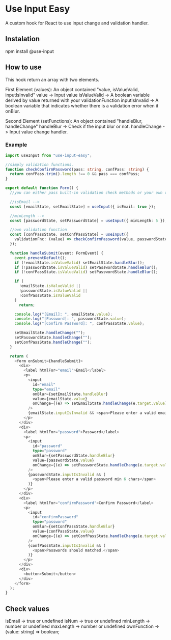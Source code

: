 # Use Input Easy

A custom hook for React to use input change and validation handler.

## Instalation

npm install @use-input

## How to use

This hook return an array with two elements.

First Element (values): An object contained "value, isValueValid, inputIsInvalid"
value -> Input value
isValueValid -> A boolean variable derived by value returned with your validationFunction
inputIsInvalid -> A boolean variable that indicates whether there is a validation error when it onBlur.

Second Element (setFunctions): An object contained "handleBlur, handleChange"
handleBlur -> Check if the input blur or not.
handleChange -> Input value change handler.

### Example
```typescript
import useInput from "use-input-easy";

//simply validation functions.
function checkConfirmPassword(pass: string, confPass: string) {
  return confPass.trim().length !== 0 && pass === confPass;
}

export default function Form() {
  //you can either pass built-in validation check methods or your own validation function

  //isEmail -->
  const [emailState, setEmailState] = useInput({ isEmail: true });

  //minLength -->
  const [passwordState, setPasswordState] = useInput({ minLength: 5 });

  //own validation function
  const [confPassState, setConfPassState] = useInput({
    validationFnc: (value) => checkConfirmPassword(value, passwordState.value),
  });

  function handleSubmit(event: FormEvent) {
    event.preventDefault();
    if (!emailState.isValueValid) setEmailState.handleBlur();
    if (!passwordState.isValueValid) setPasswordState.handleBlur();
    if (!confPassState.isValueValid) setPasswordState.handleBlur();

    if (
      !emailState.isValueValid ||
      !passwordState.isValueValid ||
      !confPassState.isValueValid
    )
      return;

    console.log("[Email]: ", emailState.value);
    console.log("[Password]: ", passwordState.value);
    console.log("[Confirm Password]: ", confPassState.value);

    setEmailState.handleChange("");
    setPasswordState.handleChange("");
    setConfPassState.handleChange("");
  }

  return (
    <form onSubmit={handleSubmit}>
      <div>
        <label htmlFor="email">Email</label>
        <p>
          <input
            id="email"
            type="email"
            onBlur={setEmailState.handleBlur}
            value={emailState.value}
            onChange={(e) => setEmailState.handleChange(e.target.value)}
          />
          {emailState.inputIsInvalid && <span>Please enter a valid email</span>}
        </p>
      </div>
      <div>
        <label htmlFor="password">Password</label>
        <p>
          <input
            id="password"
            type="password"
            onBlur={setPasswordState.handleBlur}
            value={passwordState.value}
            onChange={(e) => setPasswordState.handleChange(e.target.value)}
          />
          {passwordState.inputIsInvalid && (
            <span>Please enter a valid password min 6 chars</span>
          )}
        </p>
      </div>
      <div>
        <label htmlFor="confirmPassword">Confirm Password</label>
        <p>
          <input
            id="confirmPassword"
            type="password"
            onBlur={setConfPassState.handleBlur}
            value={confPassState.value}
            onChange={(e) => setConfPassState.handleChange(e.target.value)}
          />
          {confPassState.inputIsInvalid && (
            <span>Passwords should matched.</span>
          )}
        </p>
      </div>
      <div>
        <button>Submit</button>
      </div>
    </form>
  );
}
```

## Check values

isEmail -> true or undefined
isNum -> true or undefined
minLength -> number or undefined
maxLength -> number or undefined
ownFunction -> (value: string) => boolean;
